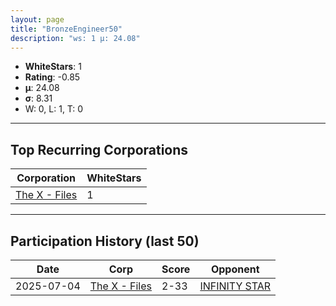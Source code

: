 ```yaml
---
layout: page
title: "BronzeEngineer50"
description: "ws: 1 μ: 24.08"
---
```

- **WhiteStars**: 1
- **Rating**: -0.85
- **μ**: 24.08  
- **σ**: 8.31
- W: 0, L: 1, T: 0

---

## Top Recurring Corporations

| Corporation | WhiteStars |
| --- | --- |
| [The X \- Files](https://ws.tsl.rocks/corp/f13cb0ae2dbb0654a2067c8749f86bce49edc5b520bd391c7af11948f23a41fb/) | 1 |

---

## Participation History (last 50)

| Date | Corp | Score | Opponent |
| --- | --- | --- | --- |
| 2025-07-04 | [The X \- Files](https://ws.tsl.rocks/corp/f13cb0ae2dbb0654a2067c8749f86bce49edc5b520bd391c7af11948f23a41fb/) | 2-33 | [INFINITY STAR](https://ws.tsl.rocks/corp/e36eb12fc6bc8e4b826e6bcb46020cad3eb616497c4c14075e8b657715898a9f/) |